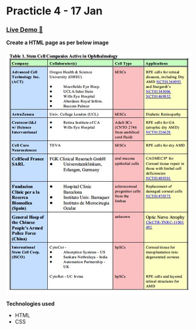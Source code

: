 # Practicle 4 - 17 Jan

### [Live Demo 🚀](https://tushar0761.github.io/Cybercom/Practicle_4_17-1/)

**Create a HTML page as per below image**

![Alt text](./img15.jpg)

**Technologies used**

- HTML
- CSS
